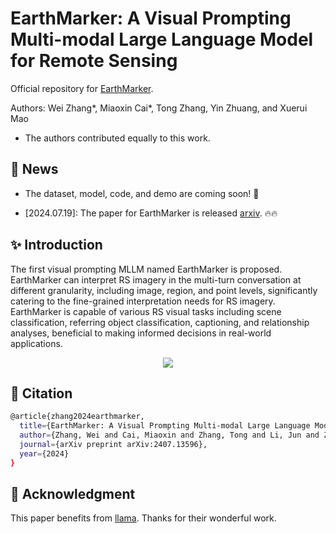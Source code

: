 #  EarthMarker:  A Visual Prompting Multi-modal Large Language Model for Remote Sensing

Official repository for [EarthMarker](https://arxiv.org/abs/2407.13596). 

Authors: Wei Zhang*, Miaoxin Cai*, Tong Zhang, Yin Zhuang, and Xuerui Mao
* The authors contributed equally to this work.
  
## :mega: News
- The dataset, model, code, and demo are coming soon! :rocket:
* [2024.07.19]: The paper for EarthMarker is released [arxiv](https://arxiv.org/abs/2407.13596). :fire::fire:


##  :sparkles: Introduction
The first visual prompting MLLM named EarthMarker is proposed. EarthMarker can interpret RS imagery in the multi-turn conversation at different granularity, including image, region, and point levels, significantly catering to the fine-grained interpretation needs for RS imagery. EarthMarker is capable of various RS visual tasks including scene classification, referring object classification, captioning, and relationship analyses, beneficial to making informed decisions in real-world applications.
 <div align="center">
  <img src="VP-example.png">
</div>


## :bookmark: Citation
```bash
@article{zhang2024earthmarker,
  title={EarthMarker: A Visual Prompting Multi-modal Large Language Model for Remote Sensing},
  author={Zhang, Wei and Cai, Miaoxin and Zhang, Tong and Li, Jun and Zhuang, Yin and Mao, Xuerui},
  journal={arXiv preprint arXiv:2407.13596},
  year={2024}
}
```

## :memo: Acknowledgment
This paper benefits from [llama](https://github.com/facebookresearch/llama). Thanks for their wonderful work.



